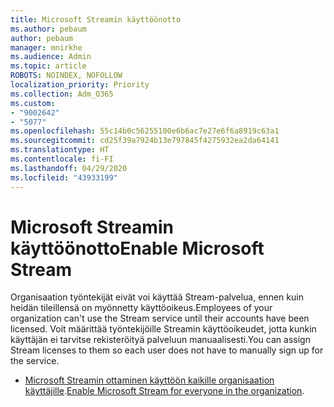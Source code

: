 ```yaml
---
title: Microsoft Streamin käyttöönotto
ms.author: pebaum
author: pebaum
manager: mnirkhe
ms.audience: Admin
ms.topic: article
ROBOTS: NOINDEX, NOFOLLOW
localization_priority: Priority
ms.collection: Adm_O365
ms.custom:
- "9002642"
- "5077"
ms.openlocfilehash: 55c14b0c56255100e6b6ac7e27e6f6a8919c63a1
ms.sourcegitcommit: cd25f39a7924b13e797845f4275932ea2da64141
ms.translationtype: HT
ms.contentlocale: fi-FI
ms.lasthandoff: 04/29/2020
ms.locfileid: "43933199"
---
```

# <a name="enable-microsoft-stream"></a><span data-ttu-id="40b0a-102">Microsoft Streamin käyttöönotto</span><span class="sxs-lookup"><span data-stu-id="40b0a-102">Enable Microsoft Stream</span></span>

<span data-ttu-id="40b0a-103">Organisaation työntekijät eivät voi käyttää Stream-palvelua, ennen kuin heidän tileillensä on myönnetty käyttöoikeus.</span><span class="sxs-lookup"><span data-stu-id="40b0a-103">Employees of your organization can't use the Stream service until their accounts have been licensed.</span></span> <span data-ttu-id="40b0a-104">Voit määrittää työntekijöille Streamin käyttöoikeudet, jotta kunkin käyttäjän ei tarvitse rekisteröityä palveluun manuaalisesti.</span><span class="sxs-lookup"><span data-stu-id="40b0a-104">You can assign Stream licenses to them so each user does not have to manually sign up for the service.</span></span>

- <span data-ttu-id="40b0a-105">[Microsoft Streamin ottaminen käyttöön kaikille organisaation käyttäjille](https://docs.microsoft.com/stream/assign-user-licenses).</span><span class="sxs-lookup"><span data-stu-id="40b0a-105">[Enable Microsoft Stream for everyone in the organization](https://docs.microsoft.com/stream/assign-user-licenses).</span></span>
